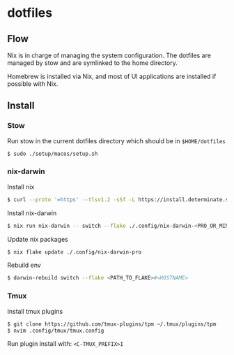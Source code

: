 # dotfiles

## Flow

Nix is in charge of managing the system configuration. The dotfiles are managed by stow and are symlinked to the home directory.

Homebrew is installed via Nix, and most of UI applications are installed if possible with Nix.

## Install

### Stow

Run stow in the current dotfiles directory which should be in `$HOME/dotfiles`

```bash
$ sudo ./setup/macos/setup.sh
```

### nix-darwin

Install nix

```bash
$ curl --proto '=https' --tlsv1.2 -sSf -L https://install.determinate.systems/nix | sh -s -- install
```

Install nix-darwin

```bash
$ nix run nix-darwin -- switch --flake ./.config/nix-darwin-<PRO_OR_MINI>#kento
```

Update nix packages

```bash
$ nix flake update ./.config/nix-darwin-pro
```

Rebuild env

```bash
$ darwin-rebuild switch --flake <PATH_TO_FLAKE>#<HOSTNAME>
```

### Tmux

Install tmux plugins

```bash
$ git clone https://github.com/tmux-plugins/tpm ~/.tmux/plugins/tpm
$ nvim .config/tmux/tmux.config
```

Run plugin install with: `<C-TMUX_PREFIX>I`
